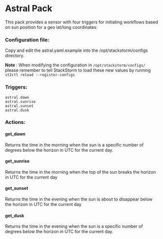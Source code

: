 # Astral Pack 

This pack provides a sensor with four triggers for initiating workflows based
on sun position for a geo lat/long coordinates:

### Configuration file:

Copy and edit the astral.yaml.example into the /opt/stackstorm/configs directory.

**Note** : When modifying the configuration in `/opt/stackstorm/configs/` please
           remember to tell StackStorm to load these new values by running
           `st2ctl reload --register-configs`

### Triggers:

```text
astral.dawn
astral.sunrise
astral.sunset
astral.dusk
```

### Actions:

#### get_dawn

Returns the time in the morning when the sun is a specific number of degrees below the horizon in UTC for the current day.

#### get_sunrise

Returns the time in the morning when the top of the sun breaks the horizon in UTC for the current day

#### get_sunset

Returns the time in the evening when the sun is about to disappear below the horizon in UTC for the current day

#### get_dusk

Returns the time in the evening when the sun is a specific number of degrees below the horizon in UTC for the current day.
